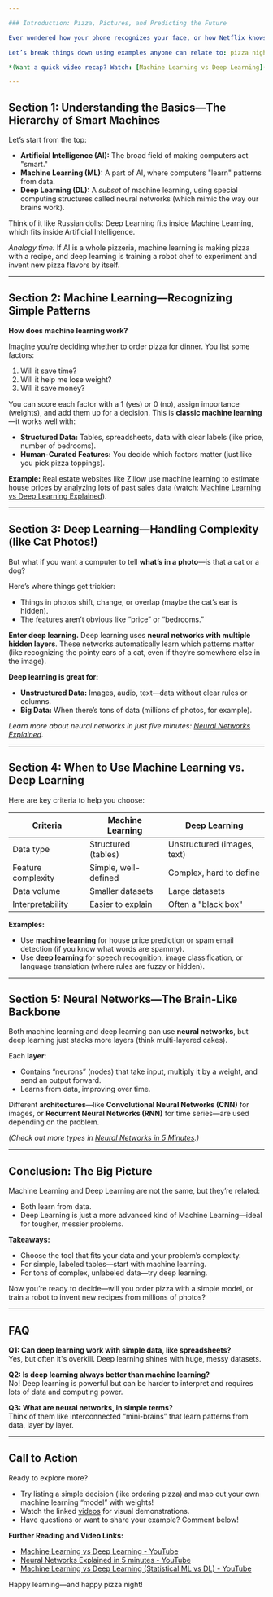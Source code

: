 ```yaml
---

### Introduction: Pizza, Pictures, and Predicting the Future

Ever wondered how your phone recognizes your face, or how Netflix knows what movie to suggest next? The magic behind these feats involves two powerful tools: **machine learning** and **deep learning**. They're buzzwords you hear everywhere—but what's the real difference between them?

Let’s break things down using examples anyone can relate to: pizza night decisions and cat vs. dog photos. By the end, you’ll understand not only what separates machine learning from deep learning, but also when and why you’d use each. Plus, we'll answer common beginner questions at the end!

*(Want a quick video recap? Watch: [Machine Learning vs Deep Learning](https://www.youtube.com/watch?v=q6kJ71tEYqM) on YouTube.)*

---
```


## Section 1: Understanding the Basics—The Hierarchy of Smart Machines

Let’s start from the top:

- **Artificial Intelligence (AI):** The broad field of making computers act "smart."
- **Machine Learning (ML):** A part of AI, where computers "learn" patterns from data.
- **Deep Learning (DL):** A *subset* of machine learning, using special computing structures called neural networks (which mimic the way our brains work).

Think of it like Russian dolls: Deep Learning fits inside Machine Learning, which fits inside Artificial Intelligence.

*Analogy time:* If AI is a whole pizzeria, machine learning is making pizza with a recipe, and deep learning is training a robot chef to experiment and invent new pizza flavors by itself.

---

## Section 2: Machine Learning—Recognizing Simple Patterns

**How does machine learning work?**

Imagine you’re deciding whether to order pizza for dinner. You list some factors:

1. Will it save time?
2. Will it help me lose weight?
3. Will it save money?

You can score each factor with a 1 (yes) or 0 (no), assign importance (weights), and add them up for a decision. This is **classic machine learning**—it works well with:

- **Structured Data:** Tables, spreadsheets, data with clear labels (like price, number of bedrooms).
- **Human-Curated Features:** You decide which factors matter (just like you pick pizza toppings).

**Example:** Real estate websites like Zillow use machine learning to estimate house prices by analyzing lots of past sales data (watch: [Machine Learning vs Deep Learning Explained](https://www.youtube.com/watch?v=o3bWqPdWJ88)).

---

## Section 3: Deep Learning—Handling Complexity (like Cat Photos!)

But what if you want a computer to tell **what’s in a photo**—is that a cat or a dog?

Here’s where things get trickier:

- Things in photos shift, change, or overlap (maybe the cat’s ear is hidden).
- The features aren’t obvious like “price” or “bedrooms.”

**Enter deep learning.** Deep learning uses **neural networks with multiple hidden layers**. These networks automatically learn which patterns matter (like recognizing the pointy ears of a cat, even if they’re somewhere else in the image).

**Deep learning is great for:**
- **Unstructured Data:** Images, audio, text—data without clear rules or columns.
- **Big Data:** When there’s tons of data (millions of photos, for example).

*Learn more about neural networks in just five minutes: [Neural Networks Explained](https://www.youtube.com/watch?v=jmmW0F0biz0).*

---

## Section 4: When to Use Machine Learning vs. Deep Learning

Here are key criteria to help you choose:

| Criteria                   | Machine Learning               | Deep Learning                 |
|----------------------------|-------------------------------|-------------------------------|
| Data type                  | Structured (tables)            | Unstructured (images, text)   |
| Feature complexity         | Simple, well-defined           | Complex, hard to define        |
| Data volume                | Smaller datasets               | Large datasets                |
| Interpretability           | Easier to explain              | Often a "black box"           |

**Examples:**
- Use **machine learning** for house price prediction or spam email detection (if you know what words are spammy).
- Use **deep learning** for speech recognition, image classification, or language translation (where rules are fuzzy or hidden).

---

## Section 5: Neural Networks—The Brain-Like Backbone

Both machine learning and deep learning can use **neural networks**, but deep learning just stacks more layers (think multi-layered cakes).

Each **layer**:
- Contains “neurons” (nodes) that take input, multiply it by a weight, and send an output forward.
- Learns from data, improving over time.

Different **architectures**—like **Convolutional Neural Networks (CNN)** for images, or **Recurrent Neural Networks (RNN)** for time series—are used depending on the problem.

*(Check out more types in [Neural Networks in 5 Minutes](https://www.youtube.com/watch?v=jmmW0F0biz0).)*

---

## Conclusion: The Big Picture

Machine Learning and Deep Learning are not the same, but they’re related:

- Both learn from data.
- Deep Learning is just a more advanced kind of Machine Learning—ideal for tougher, messier problems.

**Takeaways:**
- Choose the tool that fits your data and your problem’s complexity.
- For simple, labeled tables—start with machine learning.
- For tons of complex, unlabeled data—try deep learning.

Now you’re ready to decide—will you order pizza with a simple model, or train a robot to invent new recipes from millions of photos?

---

## FAQ

**Q1: Can deep learning work with simple data, like spreadsheets?**  
Yes, but often it's overkill. Deep learning shines with huge, messy datasets.

**Q2: Is deep learning always better than machine learning?**  
No! Deep learning is powerful but can be harder to interpret and requires lots of data and computing power.

**Q3: What are neural networks, in simple terms?**  
Think of them like interconnected “mini-brains” that learn patterns from data, layer by layer.

---

## Call to Action

Ready to explore more?  
- Try listing a simple decision (like ordering pizza) and map out your own machine learning “model” with weights!
- Watch the linked [videos](https://www.youtube.com/watch?v=q6kJ71tEYqM) for visual demonstrations.
- Have questions or want to share your example? Comment below!

**Further Reading and Video Links:**  
- [Machine Learning vs Deep Learning - YouTube](https://www.youtube.com/watch?v=q6kJ71tEYqM)  
- [Neural Networks Explained in 5 minutes - YouTube](https://www.youtube.com/watch?v=jmmW0F0biz0)  
- [Machine Learning vs Deep Learning (Statistical ML vs DL) - YouTube](https://www.youtube.com/watch?v=o3bWqPdWJ88)

Happy learning—and happy pizza night!